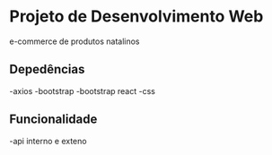 # Projeto de Desenvolvimento Web

e-commerce de produtos natalinos

## Depedências
-axios
-bootstrap
-bootstrap react
-css

## Funcionalidade
-api interno e exteno
